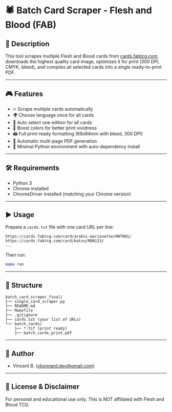# 🕷 Batch Card Scraper - Flesh and Blood (FAB)

## 📌 Description

This tool scrapes multiple Flesh and Blood cards from [cards.fabtcg.com](https://cards.fabtcg.com),
downloads the highest quality card image, optimizes it for print (300 DPI, CMYK, bleed),
and compiles all selected cards into a single ready-to-print PDF.

---

## 🎮 Features

- 🔥 Scrape multiple cards automatically
- 🌍 Choose language once for all cards
- 🎴 Auto select one edition for all cards
- 🎨 Boost colors for better print vividness
- 🖨️ Full print-ready formatting (69x94mm with bleed, 300 DPI)
- 📄 Automatic multi-page PDF generation
- 🐍 Minimal Python environment with auto-dependency install

---

## 🛠 Requirements

- Python 3
- Chrome installed
- ChromeDriver installed (matching your Chrome version)

---

## ▶️ Usage

Prepare a `cards.txt` file with one card URL per line:

```
https://cards.fabtcg.com/card/arakni-marionette/HNT001/
https://cards.fabtcg.com/card/katsu/MON123/
...
```

Then run:

```bash
make run
```

---

## 📂 Structure

```
batch_card_scraper_final/
├── single_card_scraper.py
├── README.md
├── Makefile
├── .gitignore
├── cards.txt (your list of URLs)
└── batch_cards/
    ├── *.tif (print ready)
    ├── batch_cards_print.pdf
```

---

## 👤 Author

- Vincent B. (vbonnard.dev@gmail.com)

---

## 📜 License & Disclaimer

For personal and educational use only.
This is NOT affiliated with Flesh and Blood TCG.
